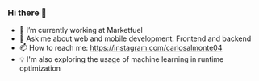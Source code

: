 ### Hi there 👋

- 🔭 I’m currently working at Marketfuel
- 💬 Ask me about web and mobile development. Frontend and backend
- 📫 How to reach me: https://instagram.com/carlosalmonte04
- 💡 I'm also exploring the usage of machine learning in runtime optimization
